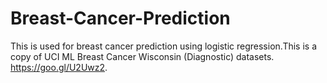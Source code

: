 # Breast-Cancer-Prediction
This is used for breast cancer prediction using logistic regression.This is a copy of UCI ML Breast Cancer Wisconsin (Diagnostic) datasets. https://goo.gl/U2Uwz2.

